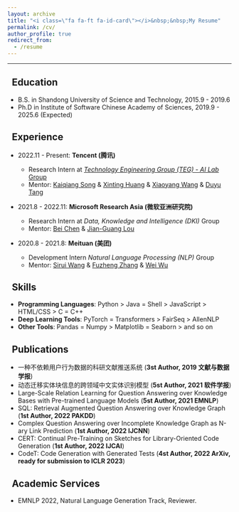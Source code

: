 ```yaml
---
layout: archive
title: "<i class=\"fa fa-ft fa-id-card\"></i>&nbsp;&nbsp;My Resume"
permalink: /cv/
author_profile: true
redirect_from:
  - /resume
---
```


---

## <i class="fa fa-ft fa-university"></i>&nbsp;&nbsp;Education

* B.S. in Shandong University of Science and Technology, 2015.9 - 2019.6
* Ph.D in Institute of Software Chinese Academy of Sciences, 2019.9 - 2025.6 (Expected)

## <i class="fa fa-ft fa-users"></i>&nbsp;&nbsp;Experience

* 2022.11 - Present: **Tencent (腾讯)**
  * Research Intern at [*Technology Engineering Group (TEG) - AI Lab* Group](https://ai.tencent.com/ailab/zh/index)
  * Mentor: [Kaiqiang Song](https://scholar.google.com/citations?user=PHoJwakAAAAJ&hl=zh-CN&oi=ao) & [Xinting Huang](https://scholar.google.com/citations?user=QmyPDWQAAAAJ&hl=zh-CN&oi=ao) & [Xiaoyang Wang](https://scholar.google.com/citations?user=EeppWmkAAAAJ&hl=zh-CN&oi=ao) & [Duyu Tang](https://scholar.google.com/citations?user=9uz-D-kAAAAJ&hl=zh-CN&oi=ao) 

* 2021.8 - 2022.11: **Microsoft Research Asia (微软亚洲研究院)**
  * Research Intern at *Data, Knowledge and Intelligence (DKI)* Group
  * Mentor: [Bei Chen](https://www.microsoft.com/en-us/research/people/beichen/) & [Jian-Guang Lou](https://www.microsoft.com/en-us/research/people/jlou/)

* 2020.8 - 2021.8: **Meituan (美团)**
  * Development Intern *Natural Language Processing (NLP)* Group
  * Mentor: [Sirui Wang](https://www.researchgate.net/profile/Sirui-Wang-26) & [Fuzheng Zhang](https://scholar.google.com/citations?user=8R0hla4AAAAJ&hl=zh-CN&oi=ao) & [Wei Wu](https://scholar.google.com/citations?user=YtqXSzMAAAAJ&hl=zh-CN&oi=ao) 

## <i class="fa fa-ft fa-cogs"></i>&nbsp;&nbsp;Skills

* **Programming Languages**: Python > Java = Shell > JavaScript > HTML/CSS > C = C++
* **Deep Learning Tools**:  PyTorch = Transformers > FairSeq > AllenNLP
* **Other Tools**: Pandas = Numpy > Matplotlib = Seaborn > and so on

## <i class="fa fa-ft fa-book"></i>&nbsp;&nbsp;Publications

* 一种不依赖用户行为数据的科研文献推送系统 (**3st Author, 2019 文献与数据学报**)
* 动态迁移实体块信息的跨领域中文实体识别模型 (**5st Author, 2021 软件学报**)
* Large-Scale Relation Learning for Question Answering over Knowledge Bases with Pre-trained Language Models (**5st Author, 2021 EMNLP**)
* SQL: Retrieval Augmented Question Answering over Knowledge Graph (**1st Author, 2022 PAKDD**)
* Complex Question Answering over Incomplete Knowledge Graph as N-ary Link Prediction (**1st Author, 2022 IJCNN**)
* CERT: Continual Pre-Training on Sketches for Library-Oriented Code Generation (**1st Author, 2022 IJCAI**)
* CodeT: Code Generation with Generated Tests (**4st Author, 2022 ArXiv, ready for submission to ICLR 2023**)

## <i class="fa fa-ft fa-heart"></i>&nbsp;&nbsp;Academic Services

* EMNLP 2022, Natural Language Generation Track, Reviewer.

